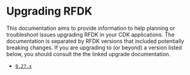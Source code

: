 # Upgrading RFDK

This documentation aims to provide information to help planning or troubleshoot issues upgrading RFDK in your CDK
applications. The documentation is separated by RFDK versions that included potentially breaking changes. If you are
upgrading to (or beyond) a version listed below, you should consult the the linked upgrade documentation.

*   [`0.27.x`](./upgrading-0.27.md)
